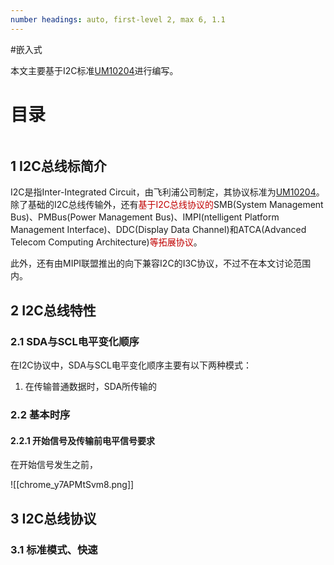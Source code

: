```yaml
---
number headings: auto, first-level 2, max 6, 1.1
---
```

#嵌入式 

本文主要基于I2C标准[UM10204](https://www.nxp.com/docs/en/user-guide/UM10204.pdf)进行编写。

# 目录

```toc
```

## 1 I2C总线标简介

I2C是指Inter-Integrated Circuit，由飞利浦公司制定，其协议标准为[UM10204](https://www.nxp.com/docs/en/user-guide/UM10204.pdf)。
除了基础的I2C总线传输外，还有<font color="#c00000">基于I2C总线协议的</font>SMB(System Management Bus)、PMBus(Power Management Bus)、IMPI(ntelligent Platform Management Interface)、DDC(Display Data Channel)和ATCA(Advanced Telecom Computing Architecture)<font color="#c00000">等拓展协议</font>。

此外，还有由MIPI联盟推出的向下兼容I2C的I3C协议，不过不在本文讨论范围内。

## 2 I2C总线特性

### 2.1 SDA与SCL电平变化顺序

在I2C协议中，SDA与SCL电平变化顺序主要有以下两种模式：
1. 在传输普通数据时，SDA所传输的


### 2.2 基本时序

#### 2.2.1 开始信号及传输前电平信号要求

在开始信号发生之前，

![[chrome_y7APMtSvm8.png]]






## 3 I2C总线协议

### 3.1 标准模式、快速



